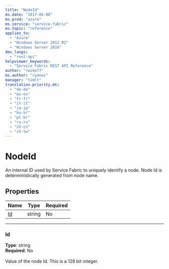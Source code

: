 ```yaml
---
title: "NodeId"
ms.date: "2017-05-08"
ms.prod: "azure"
ms.service: "service-fabric"
ms.topic: "reference"
applies_to: 
  - "Azure"
  - "Windows Server 2012 R2"
  - "Windows Server 2016"
dev_langs: 
  - "rest-api"
helpviewer_keywords: 
  - "Service Fabric REST API Reference"
author: "rwike77"
ms.author: "ryanwi"
manager: "timlt"
translation.priority.mt: 
  - "de-de"
  - "es-es"
  - "fr-fr"
  - "it-it"
  - "ja-jp"
  - "ko-kr"
  - "pt-br"
  - "ru-ru"
  - "zh-cn"
  - "zh-tw"
---
```

# NodeId

An internal ID used by Service Fabric to uniquely identify a node. Node Id is deterministically generated from node name.

## Properties
| Name | Type | Required |
| --- | --- | --- |
| [Id](#id) | string | No |

____
### Id
__Type__: string <br/>
__Required__: No<br/>
<br/>
Value of the node Id. This is a 128 bit integer.
